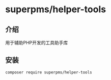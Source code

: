 # superpms/helper-tools
## 介绍
用于辅助PHP开发的工具助手库
## 安装
```bash
composer require superpms/helper-tools
```

